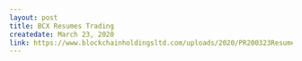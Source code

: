 ```yaml
---
layout: post
title: BCX Resumes Trading
createdate: March 23, 2020
link: https://www.blockchainholdingsltd.com/uploads/2020/PR200323ResumeTrade.pdf
---
```


